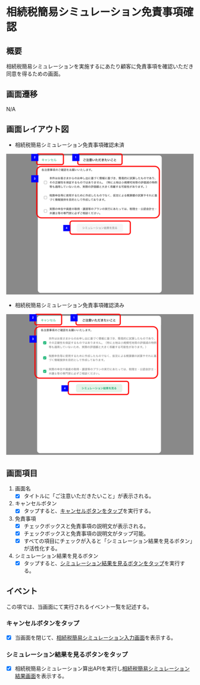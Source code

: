 # 相続税簡易シミュレーション免責事項確認

## 概要

相続税簡易シミュレーションを実施するにあたり顧客に免責事項を確認いただき同意を得るための画面。

## 画面遷移

N/A

## 画面レイアウト図

- 相続税簡易シミュレーション免責事項確認未済

![相続税簡易シミュレーション入力](./images/相続税簡易シミュレーション免責事項確認_同意未済.drawio.png)

- 相続税簡易シミュレーション免責事項確認済み

![相続税簡易シミュレーション入力](./images/相続税簡易シミュレーション免責事項確認_同意済み.drawio.png)

## 画面項目

1. 画面名
    - [x] タイトルに「ご注意いただきたいこと」が表示される。
2. キャンセルボタン
    - [x] タップすると、[キャンセルボタンをタップ](#キャンセルボタンをタップ)を実行する。
3. 免責事項
    - [x] チェックボックスと免責事項の説明文が表示される。
    - [x] チェックボックスと免責事項の説明文がタップ可能。
    - [x] すべての項目にチェックが入ると「シミュレーション結果を見るボタン」が活性化する。
4. シミュレーション結果を見るボタン
    - [x] タップすると、[シミュレーション結果を見るボタンをタップ](#シミュレーション結果を見るボタンをタップ)を実行する。

## イベント

この項では、当画面にて実行されるイベント一覧を記述する。

### キャンセルボタンをタップ

- [x] 当画面を閉じて、[相続税簡易シミュレーション入力画面](相続税簡易シミュレーション入力.md)を表示する。

### シミュレーション結果を見るボタンをタップ

- [x] 相続税簡易シミュレーション算出APIを実行し[相続税簡易シミュレーション結果画面](./相続税簡易シミュレーション結果.md)を表示する。
